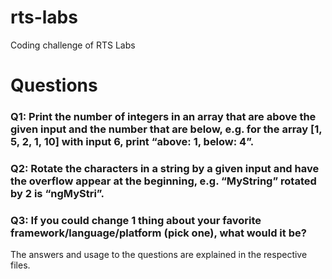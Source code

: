 # rts-labs
Coding challenge of RTS Labs

# Questions

### Q1: Print the number of integers in an array that are above the given input and the number that are below, e.g. for the array [1, 5, 2, 1, 10] with input 6, print “above: 1, below: 4”.

### Q2: Rotate the characters in a string by a given input and have the overflow appear at the beginning, e.g. “MyString” rotated by 2 is “ngMyStri”.

### Q3:  If you could change 1 thing about your favorite framework/language/platform (pick one), what would it be?


The answers and usage to the questions are explained in the respective files.
